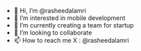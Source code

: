 - 👋 Hi, I’m @rasheedalamri
- 👀 I’m interested in mobile development 
- 🌱 I’m currently creating a team for startup
- 💞️ I’m looking to collaborate
- 📫 How to reach me X : @rasheedalamri

<!---
rasheedalamri/rasheedalamri is a ✨ special ✨ repository because its `README.md` (this file) appears on your GitHub profile.
You can click the Preview link to take a look at your changes.
--->

